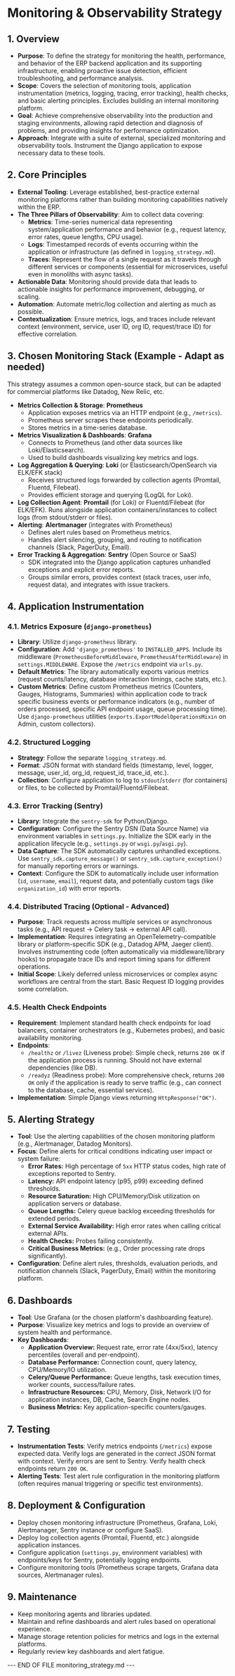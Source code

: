
# Monitoring & Observability Strategy

## 1. Overview

*   **Purpose**: To define the strategy for monitoring the health, performance, and behavior of the ERP backend application and its supporting infrastructure, enabling proactive issue detection, efficient troubleshooting, and performance analysis.
*   **Scope**: Covers the selection of monitoring tools, application instrumentation (metrics, logging, tracing, error tracking), health checks, and basic alerting principles. Excludes building an internal monitoring platform.
*   **Goal**: Achieve comprehensive observability into the production and staging environments, allowing rapid detection and diagnosis of problems, and providing insights for performance optimization.
*   **Approach**: Integrate with a suite of external, specialized monitoring and observability tools. Instrument the Django application to expose necessary data to these tools.

## 2. Core Principles

*   **External Tooling**: Leverage established, best-practice external monitoring platforms rather than building monitoring capabilities natively within the ERP.
*   **The Three Pillars of Observability**: Aim to collect data covering:
    *   **Metrics**: Time-series numerical data representing system/application performance and behavior (e.g., request latency, error rates, queue lengths, CPU usage).
    *   **Logs**: Timestamped records of events occurring within the application or infrastructure (as defined in `logging_strategy.md`).
    *   **Traces**: Represent the flow of a single request as it travels through different services or components (essential for microservices, useful even in monoliths with async tasks).
*   **Actionable Data**: Monitoring should provide data that leads to actionable insights for performance improvement, debugging, or scaling.
*   **Automation**: Automate metric/log collection and alerting as much as possible.
*   **Contextualization**: Ensure metrics, logs, and traces include relevant context (environment, service, user ID, org ID, request/trace ID) for effective correlation.

## 3. Chosen Monitoring Stack (Example - Adapt as needed)

This strategy assumes a common open-source stack, but can be adapted for commercial platforms like Datadog, New Relic, etc.

*   **Metrics Collection & Storage**: **Prometheus**
    *   Application exposes metrics via an HTTP endpoint (e.g., `/metrics`).
    *   Prometheus server scrapes these endpoints periodically.
    *   Stores metrics in a time-series database.
*   **Metrics Visualization & Dashboards**: **Grafana**
    *   Connects to Prometheus (and other data sources like Loki/Elasticsearch).
    *   Used to build dashboards visualizing key metrics and logs.
*   **Log Aggregation & Querying**: **Loki** (or Elasticsearch/OpenSearch via ELK/EFK stack)
    *   Receives structured logs forwarded by collection agents (Promtail, Fluentd, Filebeat).
    *   Provides efficient storage and querying (LogQL for Loki).
*   **Log Collection Agent**: **Promtail** (for Loki) or Fluentd/Filebeat (for ELK/EFK). Runs alongside application containers/instances to collect logs (from stdout/stderr or files).
*   **Alerting**: **Alertmanager** (integrates with Prometheus)
    *   Defines alert rules based on Prometheus metrics.
    *   Handles alert silencing, grouping, and routing to notification channels (Slack, PagerDuty, Email).
*   **Error Tracking & Aggregation**: **Sentry** (Open Source or SaaS)
    *   SDK integrated into the Django application captures unhandled exceptions and explicit error reports.
    *   Groups similar errors, provides context (stack traces, user info, request data), and integrates with issue trackers.

## 4. Application Instrumentation

### 4.1. Metrics Exposure (`django-prometheus`)
*   **Library**: Utilize `django-prometheus` library.
*   **Configuration**: Add `'django_prometheus'` to `INSTALLED_APPS`. Include its middleware (`PrometheusBeforeMiddleware`, `PrometheusAfterMiddleware`) in `settings.MIDDLEWARE`. Expose the `/metrics` endpoint via `urls.py`.
*   **Default Metrics**: The library automatically exports various metrics (request counts/latency, database interaction timings, cache stats, etc.).
*   **Custom Metrics**: Define custom Prometheus metrics (Counters, Gauges, Histograms, Summaries) within application code to track specific business events or performance indicators (e.g., number of orders processed, specific API endpoint usage, queue processing time). Use `django-prometheus` utilities (`exports.ExportModelOperationsMixin` on Admin, custom collectors).

### 4.2. Structured Logging
*   **Strategy**: Follow the separate `logging_strategy.md`.
*   **Format**: JSON format with standard fields (timestamp, level, logger, message, user_id, org_id, request_id, trace_id, etc.).
*   **Collection**: Configure application to log to `stdout`/`stderr` (for containers) or files, to be collected by Promtail/Fluentd/Filebeat.

### 4.3. Error Tracking (Sentry)
*   **Library**: Integrate the `sentry-sdk` for Python/Django.
*   **Configuration**: Configure the Sentry DSN (Data Source Name) via environment variables in `settings.py`. Initialize the SDK early in the application lifecycle (e.g., `settings.py` or `wsgi.py`/`asgi.py`).
*   **Data Capture**: The SDK automatically captures unhandled exceptions. Use `sentry_sdk.capture_message()` or `sentry_sdk.capture_exception()` for manually reporting errors or warnings.
*   **Context**: Configure the SDK to automatically include user information (`id`, `username`, `email`), request data, and potentially custom tags (like `organization_id`) with error reports.

### 4.4. Distributed Tracing (Optional - Advanced)
*   **Purpose**: Track requests across multiple services or asynchronous tasks (e.g., API request -> Celery task -> external API call).
*   **Implementation**: Requires integrating an OpenTelemetry-compatible library or platform-specific SDK (e.g., Datadog APM, Jaeger client). Involves instrumenting code (often automatically via middleware/library hooks) to propagate trace IDs and report timing spans for different operations.
*   **Initial Scope**: Likely deferred unless microservices or complex async workflows are central from the start. Basic Request ID logging provides some correlation.

### 4.5. Health Check Endpoints
*   **Requirement**: Implement standard health check endpoints for load balancers, container orchestrators (e.g., Kubernetes probes), and basic availability monitoring.
*   **Endpoints**:
    *   `/healthz` or `/livez` (Liveness probe): Simple check, returns `200 OK` if the application process is running. Should not have external dependencies (like DB).
    *   `/readyz` (Readiness probe): More comprehensive check, returns `200 OK` only if the application is ready to serve traffic (e.g., can connect to the database, cache, essential services).
*   **Implementation**: Simple Django views returning `HttpResponse("OK")`.

## 5. Alerting Strategy

*   **Tool**: Use the alerting capabilities of the chosen monitoring platform (e.g., Alertmanager, Datadog Monitors).
*   **Focus**: Define alerts for critical conditions indicating user impact or system failure:
    *   **Error Rates:** High percentage of `5xx` HTTP status codes, high rate of exceptions reported to Sentry.
    *   **Latency:** API endpoint latency (p95, p99) exceeding defined thresholds.
    *   **Resource Saturation:** High CPU/Memory/Disk utilization on application servers or database.
    *   **Queue Lengths:** Celery queue backlog exceeding thresholds for extended periods.
    *   **External Service Availability:** High error rates when calling critical external APIs.
    *   **Health Checks:** Probes failing consistently.
    *   **Critical Business Metrics:** (e.g., Order processing rate drops significantly).
*   **Configuration**: Define alert rules, thresholds, evaluation periods, and notification channels (Slack, PagerDuty, Email) within the monitoring platform.

## 6. Dashboards

*   **Tool**: Use Grafana (or the chosen platform's dashboarding feature).
*   **Purpose**: Visualize key metrics and logs to provide an overview of system health and performance.
*   **Key Dashboards**:
    *   **Application Overview:** Request rate, error rate (4xx/5xx), latency percentiles (overall and per-endpoint).
    *   **Database Performance:** Connection count, query latency, CPU/Memory/IO utilization.
    *   **Celery/Queue Performance:** Queue lengths, task execution times, worker counts, success/failure rates.
    *   **Infrastructure Resources:** CPU, Memory, Disk, Network I/O for application instances, DB, Cache, Search Engine nodes.
    *   **Business Metrics:** Key application-specific counters/gauges.

## 7. Testing

*   **Instrumentation Tests**: Verify metrics endpoints (`/metrics`) expose expected data. Verify logs are generated in the correct JSON format with context. Verify errors are sent to Sentry. Verify health check endpoints return `200 OK`.
*   **Alerting Tests**: Test alert rule configuration in the monitoring platform (often requires manual triggering or specific test environments).

## 8. Deployment & Configuration

*   Deploy chosen monitoring infrastructure (Prometheus, Grafana, Loki, Alertmanager, Sentry instance or configure SaaS).
*   Deploy log collection agents (Promtail, Fluentd, etc.) alongside application instances.
*   Configure application (`settings.py`, environment variables) with endpoints/keys for Sentry, potentially logging endpoints.
*   Configure monitoring tools (Prometheus scrape targets, Grafana data sources, Alertmanager rules).

## 9. Maintenance

*   Keep monitoring agents and libraries updated.
*   Maintain and refine dashboards and alert rules based on operational experience.
*   Manage storage retention policies for metrics and logs in the external platforms.
*   Regularly review key dashboards and alert fatigue.

--- END OF FILE monitoring_strategy.md ---